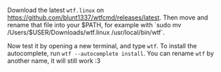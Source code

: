 Download the latest `wtf.linux` on https://github.com/blunt1337/wtfcmd/releases/latest.
Then move and rename that file into your $PATH, for example with `sudo mv /Users/$USER/Downloads/wtf.linux /usr/local/bin/wtf`.

Now test it by opening a new terminal, and type `wtf`.
To install the autocomplete, run `wtf --autocomplete install`.
You can rename `wtf` by another name, it will still work :3